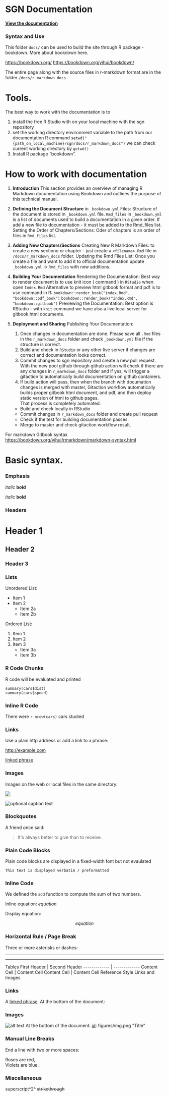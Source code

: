 # SGN Documentation
[**View the documentation**](http://solgenomics.github.io/sgn/)

### Syntax and Use

This folder `docs/` can be used to build the site through R package - bookdown. More about bookdown here.  

https://bookdown.org/
https://bookdown.org/yihui/bookdown/


The entire page along with the source files in r-markdown format are in the folder 
`/docs/r_markdown_docs`

# Tools. 
The best way to work with the documentation is to 
1. install the free R Studio with on your local machine with the sgn repository
2. set the working directory environment variable to the path from our documentation R command `setwd("{path_on_local_machine}/sgn/docs/r_markdown_docs")` we can check current working directory by `getwd()`
3. Install R package “bookdown”.

#   How to work with documentation
1. **Introduction**
This section provides an overview of managing R Markdown documentation using Bookdown and outlines the purpose of this technical manual.
2. **Defining the Document Structure** in `_bookdown.yml`
Files: Structure of the document is stored in `_bookdown.yml` file. 
`Rmd_files` in `_bookdown.yml` is a list of documents used to build a documentation in a given order. If add a new file to documentation - it must be added to the Rmd_files list.
Setting the Order of Chapters/Sections: Oder of chapters is an order of files in `Rmd_files` list.   
3. **Adding New Chapters/Sections**
Creating New R Markdown Files: to create a new sectiono or chapter - just create a `<filename>.Rmd` file in `/docs/r_markdown_docs` folder.
Updating the Rmd Files List: Once you create a file and want to add it to official documentation update `_bookdown.yml` -> `Rmd_files` with new additions.
4. **Building Your Documentation**
Rendering the Documentation: Best way to render document is to use knit icon ( command ) in `RStudio` when open `Index.Rmd`
Alternative to preview html gitbook format and pdf is to use command in R:
`bookdown::render_book("index.Rmd", "bookdown::pdf_book")`
`bookdown::render_book("index.Rmd", "bookdown::gitbook")`
Previewing the Documentation: Best option is RStudio - with `knit` command we have also a live local server for gitbook html documents. 
5. **Deployment and Sharing**
Publishing Your Documentation: 
    1. Once changes in documentation are done. Please save all `.Rmd` files in the `r_markdown_docs` folder and check `_bookdown.yml` file if the structure is correct.  
    2. Build and check in `RStudio` or any other live server if changes are correct and documentation looks correct.  
    3. Commit changes to sgn repository and create a new pull request. With the new pool github through github action will check if there are any changes in `r_markdown_docs` folder and if yes, will trigger a gitaction to automatically build documentation on github containers.   
    4. If build action will pass, then when the branch with documation changes is merged with master, Gitaction workflow automatically builds proper gitbook html document, and pdf, and then deploy static version of html to github pages.  
    That process is completely automated. 
   
    * Build and check locally in RStudio
    * Commit changes in `r_markdown_docs` folder and create pull request
    * Check if the test for building documentation passes.
    * Merge to master and check gitaction workflow result. 


For markdown Gitbook syntax
https://bookdown.org/yihui/rmarkdown/markdown-syntax.html

# Basic syntax.

### Emphasis

*italic*   **bold**

_italic_   __bold__

### Headers

# Header 1
## Header 2
### Header 3

### Lists

Unordered List:
* Item 1
* Item 2
    + Item 2a
    + Item 2b

Ordered List:
1. Item 1
2. Item 2
3. Item 3
    + Item 3a
    + Item 3b

### R Code Chunks
R code will be evaluated and printed

```{r}
summary(cars$dist)
summary(cars$speed)
```

### Inline R Code
There were `r nrow(cars)` cars studied

### Links
Use a plain http address or add a link to a phrase:

http://example.com

[linked phrase](http://example.com)

### Images
Images on the web or local files in the same directory:

![](http://example.com/logo.png)

![optional caption text](figures/img.png)

### Blockquotes
A friend once said:

> It's always better to give
> than to receive.

### Plain Code Blocks
Plain code blocks are displayed in a fixed-width font but not evaulated

```
This text is displayed verbatim / preformatted
```
### Inline Code

We defined the `add` function to compute the sum of two numbers.

Inline equation:
$equation$

Display equation:

$$ equation $$

### Horizontal Rule / Page Break
Three or more asterisks or dashes:

******

------
Tables
First Header  | Second Header
------------- | -------------
Content Cell  | Content Cell
Content Cell  | Content Cell
Reference Style Links and Images

### Links
A [linked phrase][id].
At the bottom of the document:

[id]: http://example.com/ "Title"

### Images
![alt text][id]
At the bottom of the document:
[id]: figures/img.png "Title"

### Manual Line Breaks
End a line with two or more spaces:

Roses are red,  
Violets are blue.

### Miscellaneous
superscript^2^
~~strikethrough~~